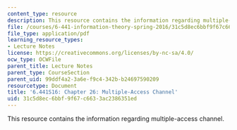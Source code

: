```yaml
---
content_type: resource
description: This resource contains the information regarding multiple-access channel.
file: /courses/6-441-information-theory-spring-2016/31c5d8ec6bbf9f67c6633ac2386351ed_MIT6_441S16_chapter_26.pdf
file_type: application/pdf
learning_resource_types:
- Lecture Notes
license: https://creativecommons.org/licenses/by-nc-sa/4.0/
ocw_type: OCWFile
parent_title: Lecture Notes
parent_type: CourseSection
parent_uid: 99ddf4a2-3a6e-f9c4-342b-b24697590209
resourcetype: Document
title: '6.441S16: Chapter 26: Multiple-Access Channel'
uid: 31c5d8ec-6bbf-9f67-c663-3ac2386351ed
---
```

This resource contains the information regarding multiple-access channel.